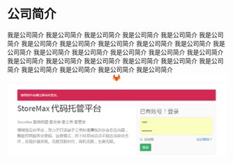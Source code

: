 # 公司简介

我是公司简介 我是公司简介  我是公司简介  我是公司简介  我是公司简介  我是公司简介  我是公司简介  我是公司简介  我是公司简介  我是公司简介  我是公司简介  我是公司简介  我是公司简介  我是公司简介  我是公司简介  我是公司简介  我是公司简介  我是公司简介  我是公司简介  我是公司简介  我是公司简介  我是公司简介  我是公司简介  我是公司简介  我是公司简介  我是公司简介  我是公司简介 ![](/assets/1111111.png)

